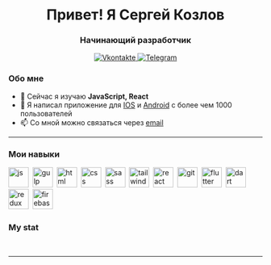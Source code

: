 <div id="header" align="center">
    <h1>Привет! Я Сергей Козлов </h1>
    <h3>Начинающий разработчик</h3>
</div>

<div id="socials" align="center">
    <a href="https://vk.com/vmf.serge.kozlov">
    <img src="https://img.shields.io/badge/Vkontakte-blue?style=for-the-badge&logo=vkontakte&logoColor=white" alt="Vkontakte"/>
  </a>
  <!-- <a href="twitter-url">
    <img src="https://img.shields.io/badge/Twitter-blue?style=for-the-badge&logo=twitter&logoColor=white" alt="Twitter"/>
  </a> -->
  <a href="https://t.me/vmfsergeikozlov">
    <img src="https://img.shields.io/badge/Telegram-blue?style=for-the-badge&logo=telegram&logoColor=white" alt="Telegram"/>
  </a>
</div>

### Обо мне

- 🌱 Сейчас я изучаю **JavaScript, React**
- 🤘 Я написал приложение для [IOS](https://apps.apple.com/ru/app/misbox/) и [Android](https://play.google.com/store/apps/details?id=ru.tiomed.misbox&pli=1) с более чем 1000 пользователей
- 📫 Со мной можно связаться через [email](mailto:vmf.serge.kozlov@gmail.com)
<!-- - 🌍 I speak English -->

---

### Мои навыки

<img src="https://cdn.jsdelivr.net/gh/devicons/devicon/icons/javascript/javascript-original.svg" title="js" width="40" height="40"/>&nbsp;
<img src="https://cdn.jsdelivr.net/gh/devicons/devicon/icons/gulp/gulp-plain.svg" title="gulp" width="40" height="40"/>&nbsp;
<img src="https://cdn.jsdelivr.net/gh/devicons/devicon/icons/html5/html5-original.svg" title="html" width="40" height="40"/>&nbsp;
<img src="https://cdn.jsdelivr.net/gh/devicons/devicon/icons/css3/css3-original.svg" title="css" width="40" height="40"/>&nbsp;
<img src="https://cdn.jsdelivr.net/gh/devicons/devicon/icons/sass/sass-original.svg" title="sass" width="40" height="40"/>&nbsp;
<img src="https://cdn.jsdelivr.net/gh/devicons/devicon/icons/tailwindcss/tailwindcss-plain.svg" title="tailwindcss" width="40" height="40"/>&nbsp;
<img src="https://cdn.jsdelivr.net/gh/devicons/devicon/icons/react/react-original.svg" title="react" width="40" height="40"/>&nbsp;
<img src="https://cdn.jsdelivr.net/gh/devicons/devicon/icons/git/git-plain.svg" title="git" width="40" height="40"/>&nbsp;
<img src="https://cdn.jsdelivr.net/gh/devicons/devicon/icons/flutter/flutter-original.svg" title='flutter' width="40" height="40"/>&nbsp;
<img src="https://cdn.jsdelivr.net/gh/devicons/devicon/icons/dart/dart-original-wordmark.svg" title='dart' width="40" height="40"/>&nbsp;
<img src="https://cdn.jsdelivr.net/gh/devicons/devicon/icons/redux/redux-original.svg" title='redux' width="40" height="40"/>&nbsp;
<img src="https://cdn.jsdelivr.net/gh/devicons/devicon/icons/firebase/firebase-plain-wordmark.svg" title='firebase' width="40" height="40"/>&nbsp;

<!-- <img src="https://cdn.jsdelivr.net/gh/devicons/devicon/icons/bootstrap/bootstrap-plain.svg" title="bootstrap" width="40" height="40"/>&nbsp;
<img src="https://cdn.jsdelivr.net/gh/devicons/devicon/icons/npm/npm-original-wordmark.svg" title="npm" width="40" height="40"/>&nbsp; -->

### My stat

<div id="stat" align="center">
    <img src="https://github-profile-summary-cards.vercel.app/api/cards/profile-details?username=Sergey-Kozlov-developer=github_dark" alt=""/>
    <img src="https://github-profile-summary-cards.vercel.app/api/cards/most-commit-language?username=Sergey-Kozlov-developer=github_dark" alt=""/>
     <img src="https://github-profile-summary-cards.vercel.app/api/cards/stats?username=Sergey-Kozlov-developer=github_dark" alt=""/>
</div>

---
